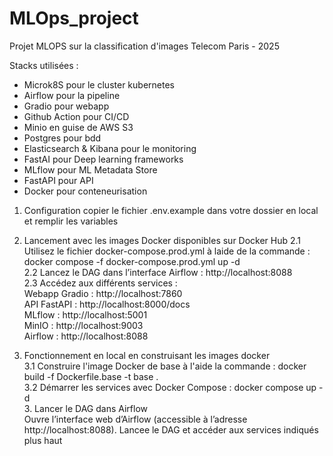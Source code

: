 # MLOps_project

Projet MLOPS sur la classification d'images 
Telecom Paris - 2025

Stacks utilisées :
- Microk8S pour le cluster kubernetes
- Airflow pour la pipeline
- Gradio pour webapp
- Github Action pour CI/CD
- Minio en guise de AWS S3
- Postgres pour bdd
- Elasticsearch & Kibana pour le monitoring
- FastAI pour Deep learning frameworks 
- MLflow pour ML Metadata Store 
- FastAPI pour API
- Docker pour conteneurisation 

1. Configuration
copier le fichier .env.example dans votre dossier en local et remplir les variables

2. Lancement avec les images Docker disponibles sur Docker Hub 
2.1 Utilisez le fichier docker-compose.prod.yml à laide de la commande : docker compose -f docker-compose.prod.yml up -d  
2.2 Lancez le DAG dans l’interface Airflow : http://localhost:8088  
2.3 Accédez aux différents services :  
    Webapp Gradio : http://localhost:7860  
    API FastAPI : http://localhost:8000/docs  
    MLflow : http://localhost:5001  
    MinIO : http://localhost:9003  
    Airflow : http://localhost:8088  

3. Fonctionnement en local en construisant les images docker   
3.1⁠ ⁠Construire l'image Docker de base à l'aide la commande : docker build -f Dockerfile.base -t base .  
3.2⁠ ⁠Démarrer les services avec Docker Compose : docker compose up -d  
3.⁠ ⁠Lancer le DAG dans Airflow  
Ouvre l’interface web d’Airflow (accessible à l’adresse http://localhost:8088). Lancee le DAG et accéder aux services indiqués plus haut  


